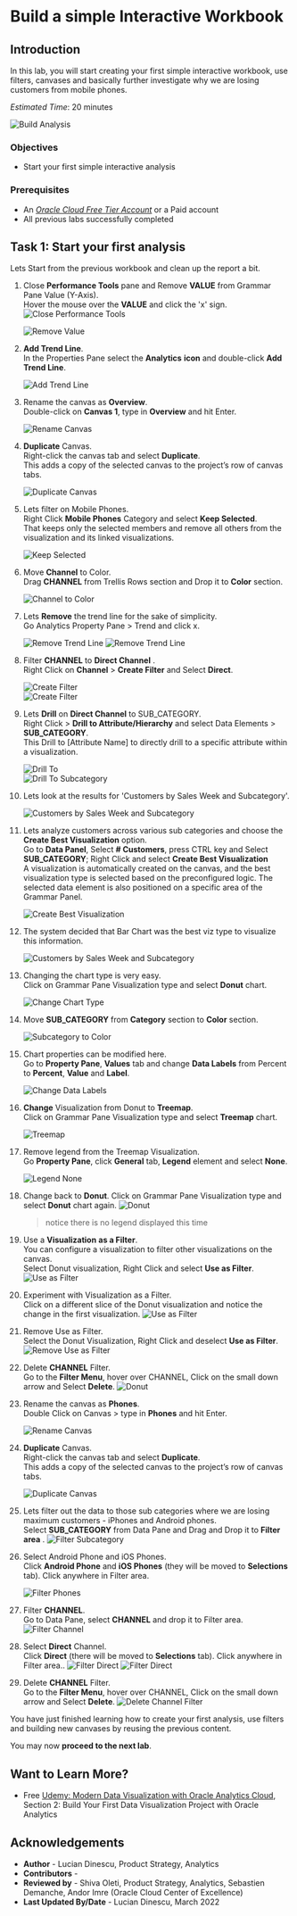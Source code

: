 # Build a simple Interactive Workbook

## Introduction

In this lab, you will start creating your first simple interactive workbook, use filters, canvases and basically further investigate why we are losing customers from mobile phones.

_Estimated Time_: 20 minutes

![Build Analysis](../build-analysis/images/build-analysis.png)

### Objectives

- Start your first simple interactive analysis

### Prerequisites

* An [_Oracle Cloud Free Tier Account_](https://www.oracle.com/cloud/free/) or a Paid account
* All previous labs successfully completed

## Task 1: Start your first analysis

Lets Start from the previous workbook and clean up the report a bit.

1.  Close **Performance Tools** pane and Remove **VALUE** from Grammar Pane Value (Y-Axis).  
Hover the mouse over the **VALUE** and click the 'x' sign.
    ![Close Performance Tools](../build-analysis/images/close-perf-tools.png)

    ![Remove Value](../build-analysis/images/remove-valuesmall.png)

2.  **Add Trend Line**.  
In the Properties Pane select the **Analytics** **icon** and double-click **Add Trend Line**.

    ![Add Trend Line](../build-analysis/images/add-trendlinesmall.png)

3.  Rename the canvas as **Overview**.  
Double-click on **Canvas 1**, type in **Overview** and hit Enter.

    ![Rename Canvas](../build-analysis/images/canvas-overview.png)

4.  **Duplicate** Canvas.  
Right-click the canvas tab and select  **Duplicate**.  
This adds a copy of the selected canvas to the project’s row of canvas tabs.

    ![Duplicate Canvas](../build-analysis/images/duplicate-canvassmall.png)

5.  Lets filter on Mobile Phones.   
Right Click **Mobile Phones** Category and select **Keep Selected**.  
That keeps only the selected members and remove all others from the visualization and its linked visualizations.

    ![Keep Selected](../build-analysis/images/keepselected-mobilephone.png)

6.  Move **Channel** to Color.  
Drag **CHANNEL** from Trellis Rows section and Drop it to **Color** section.

    ![Channel to Color](../build-analysis/images/channeltocolorsmall.png)

7.  Lets **Remove** the trend line for the sake of simplicity.  
Go Analytics Property Pane > Trend and click x.

    ![Remove Trend Line](../build-analysis/images/remove-trend.png)
    ![Remove Trend Line](../build-analysis/images/remove-trend2.png)

8.  Filter **CHANNEL** to **Direct Channel** .  
Right Click on **Channel** > **Create Filter** and Select **Direct**.

    ![Create Filter](../build-analysis/images/channel-create-filter.png)  
    ![Create Filter](../build-analysis/images/direct-channel.png) 

9.  Lets **Drill** on **Direct Channel** to SUB\_CATEGORY.  
Right Click > **Drill to Attribute/Hierarchy** and select Data Elements > **SUB\_CATEGORY**.  
This Drill to [Attribute Name] to directly drill to a specific attribute within a visualization.

    ![Drill To](../build-analysis/images/channeldirect-drillto.png)  
    ![Drill To Subcategory](../build-analysis/images/channeldirect-drilltosubcategorysmall.png)

10.  Lets look at the results for 'Customers by Sales Week and Subcategory'.

     ![Customers by Sales Week and Subcategory](../build-analysis/images/createbestviz-customerssubcategory.png)

11.  Lets analyze customers across various sub categories and choose the **Create Best Visualization** option.  
Go to **Data Panel**,  Select **# Customers**, press CTRL key and Select  **SUB\_CATEGORY**; Right Click and select **Create Best Visualization**  
A visualization is automatically created on the canvas, and the best visualization type is selected based on the preconfigured logic. The selected data element is also positioned on a specific area of the Grammar Panel.

     ![Create Best Visualization](../build-analysis/images/createbestviz.png)

12.  The system decided that Bar Chart was the best viz type to visualize this information.

     ![Customers by Sales Week and Subcategory](../build-analysis/images/createbestviz-customerssubcategory2.png)

13.  Changing the chart type is very easy.  
Click on Grammar Pane Visualization type  and select **Donut** chart.

     ![Change Chart Type](../build-analysis/images/customerssubcategory-donut.png)

14.  Move **SUB_CATEGORY** from **Category** section to **Color** section.

     ![Subcategory to Color](../build-analysis/images/customerssubcategory-donut2.png)

15. Chart properties can be modified here.  
Go to **Property Pane**, **Values** tab and change **Data Labels** from Percent to **Percent**, **Value** and **Label**.

     ![Change Data Labels](../build-analysis/images/customerssubcategory-donut3.png)

16.  **Change** Visualization from Donut to **Treemap**.  
Click on Grammar Pane Visualization type  and select **Treemap** chart.

     ![Treemap](../build-analysis/images/customerssubcategory-treemap.png)

17.  Remove legend from the Treemap Visualization.  
Go **Property Pane**, click **General** tab, **Legend** element and select **None**.

     ![Legend None](../build-analysis/images/change-legendtonone.png)

18.  Change back to **Donut**.
Click on Grammar Pane Visualization type  and select **Donut** chart again.
     ![Donut](../build-analysis/images/customerssubcategory-donut4.png)  
     > notice there is no legend displayed this time

19. Use a **Visualization** **as a Filter**.  
You can configure a visualization to filter other visualizations on the canvas.  
Select Donut visualization, Right Click and select **Use as Filter**.
     ![Use as Filter](../build-analysis/images/customerssubcategory-donut-useasfilter.png)

20. Experiment with Visualization as a Filter.  
Click on a different slice of the Donut visualization and notice the change in the first visualization.
     ![Use as Filter](../build-analysis/images/customerssubcategory-donut-useasfilter2.png)

21. Remove Use as Filter.  
Select the Donut Visualization, Right Click and deselect **Use as Filter**.
     ![Remove Use as Filter](../build-analysis/images/remove-useasfilter.png)

22. Delete **CHANNEL** Filter.  
Go to the **Filter Menu**, hover over CHANNEL, Click on the small down arrow and Select **Delete**.
     ![Donut](../build-analysis/images/remove-channelfilter.png)

23.  Rename the canvas as **Phones**.  
Double Click on Canvas > type in **Phones** and hit Enter.

     ![Rename Canvas](../build-analysis/images/rename-canvasphones.png)

24.  **Duplicate** Canvas.  
Right-click the canvas tab and select  **Duplicate**.  
This adds a copy of the selected canvas to the project’s row of canvas tabs.

     ![Duplicate Canvas](../build-analysis/images/duplicate-canvassmall.png)

25. Lets filter out the data to those sub categories where we are losing maximum customers - iPhones and Android phones.  
Select **SUB_CATEGORY** from Data Pane and Drag and Drop it to **Filter area** .
     ![Filter Subcategory](../build-analysis/images/filter-subcategory.png)

26. Select Android Phone and iOS Phones.  
Click **Android Phone** and **iOS Phones** (they will be moved to **Selections** tab). Click anywhere in Filter area.

     ![Filter Phones](../build-analysis/images/filter-subcategoryandroidios.png)

27. Filter **CHANNEL**.  
Go to Data Pane, select **CHANNEL** and drop it to Filter area.
     ![Filter Channel](../build-analysis/images/filter-channel.png)

28. Select **Direct** Channel.  
Click **Direct** (there will be moved to **Selections** tab). Click anywhere in Filter area..
     ![Filter Direct](../build-analysis/images/filter-channeldirect.png)
     ![Filter Direct](../build-analysis/images/filter-channeldirect2.png)

29. Delete **CHANNEL** Filter.  
Go to the **Filter Menu**, hover over CHANNEL, Click on the small down arrow and Select **Delete**.
     ![Delete Channel Filter](../build-analysis/images/remove-channelfilter.png)


You have just finished learning how to create your first analysis, use filters and building new canvases by reusing the previous content.

You may now **proceed to the next lab**.

## Want to Learn More?

* Free [Udemy: Modern Data Visualization with Oracle Analytics Cloud](https://www.udemy.com/augmented-analytics/), Section 2: Build Your First Data Visualization Project with Oracle Analytics

## **Acknowledgements**

- **Author** - Lucian Dinescu, Product Strategy, Analytics
- **Contributors** -
- **Reviewed by** - Shiva Oleti, Product Strategy, Analytics, Sebastien Demanche, Andor Imre (Oracle Cloud Center of Excellence)
- **Last Updated By/Date** - Lucian Dinescu, March 2022